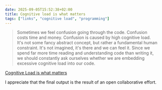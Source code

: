 ```yaml
---
date: 2025-09-05T15:52:38+02:00
title: Cognitive load is what matters
tags: ["links", "cognitive load", "programming"]
---
```


> Sometimes we feel confusion going through the code. Confusion costs time and money. Confusion is caused by high cognitive load. It's not some fancy abstract concept, but rather a fundamental human constraint. It's not imagined, it's there and we can feel it. Since we spend far more time reading and understanding code than writing it, we should constantly ask ourselves whether we are embedding excessive cognitive load into our code.

[Cognitive Load is what matters](https://github.com/zakirullin/cognitive-load)

I appreciate that the final output is the result of an open collaborative effort.